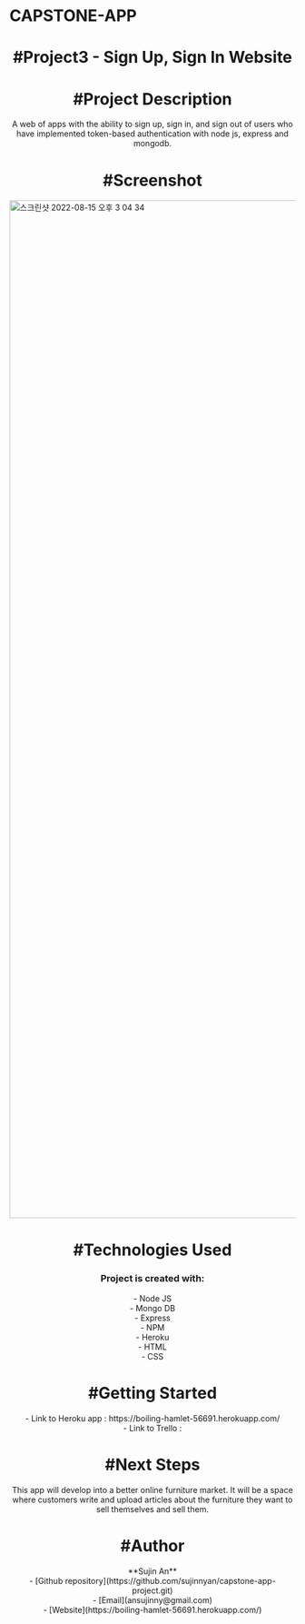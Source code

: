 # CAPSTONE-APP

<h1 align="center">#Project3 - Sign Up, Sign In Website</h1>


<h1 align="center">#Project Description</h1>
<p align="center">A web of apps with the ability to sign up, sign in, and sign out of users who have implemented token-based authentication with node js, express and mongodb.</p>

<h1 align="center">#Screenshot</h1>
<img width="1792" alt="스크린샷 2022-08-15 오후 3 04 34" src="https://user-images.githubusercontent.com/97710314/184700018-2e72bc4c-611a-441f-a1a2-16354c3f5f39.png">


<h1 align="center">#Technologies Used</h1>
<h3 align="center">Project is created with:</h3>
<p align="center">
- Node JS<br>
- Mongo DB<br>
- Express<br>
- NPM<br>
- Heroku<br>
- HTML<br>
- CSS<br>
</p>

<h1 align="center">#Getting Started</h1>
<p align="center"> 
  - Link to Heroku app : https://boiling-hamlet-56691.herokuapp.com/ <br>
  - Link to Trello :
</p>


<h1 align="center">#Next Steps</h1>
<p align="center">This app will develop into a better online furniture market. It will be a space where customers write and upload articles about the furniture they want to sell themselves and sell them.</p>


<h1 align="center">#Author</h1>
<p align="center">
**Sujin An**<br>
- [Github repository](https://github.com/sujinnyan/capstone-app-project.git)<br>
- [Email](ansujinny@gmail.com)<br>
- [Website](https://boiling-hamlet-56691.herokuapp.com/)
</p>

